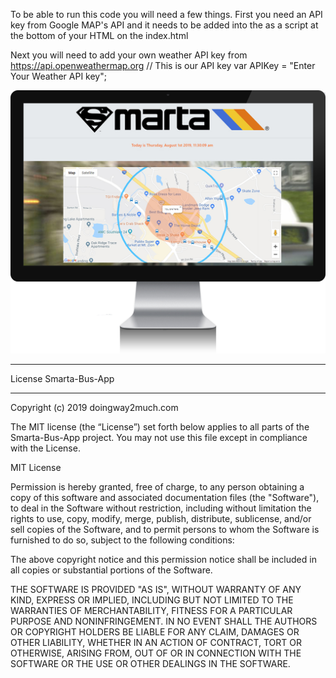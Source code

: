 To be able to run this code you will need a few things.  First you need an API key from Google MAP's API and it needs to be added into the as a script at the bottom of your HTML on the index.html

<script async defer src="https://maps.googleapis.com/maps/api/js?key="YOUR KEY GOES HERE&callback=initMap"></script>



Next you will need to add your own weather API key from https://api.openweathermap.org
// This is our API key
var APIKey = "Enter Your Weather API key";


![ProjectOne](https://github.com/doingway2much/Bootstrap-Portfolio/blob/master/assets/img/smarta.jpg?raw=true)


***
License
Smarta-Bus-App
***

Copyright (c) 2019 doingway2much.com

The MIT license (the “License”) set forth below applies to all parts of the Smarta-Bus-App project. You may not use this file except in compliance with the License.

MIT License

Permission is hereby granted, free of charge, to any person obtaining a copy of this software and associated documentation files (the "Software"), to deal in the Software without restriction, including without limitation the rights to use, copy, modify, merge, publish, distribute, sublicense, and/or sell copies of the Software, and to permit persons to whom the Software is furnished to do so, subject to the following conditions:

The above copyright notice and this permission notice shall be included in all copies or substantial portions of the Software.

THE SOFTWARE IS PROVIDED "AS IS", WITHOUT WARRANTY OF ANY KIND, EXPRESS OR IMPLIED, INCLUDING BUT NOT LIMITED TO THE WARRANTIES OF MERCHANTABILITY, FITNESS FOR A PARTICULAR PURPOSE AND NONINFRINGEMENT. IN NO EVENT SHALL THE AUTHORS OR COPYRIGHT HOLDERS BE LIABLE FOR ANY CLAIM, DAMAGES OR OTHER LIABILITY, WHETHER IN AN ACTION OF CONTRACT, TORT OR OTHERWISE, ARISING FROM, OUT OF OR IN CONNECTION WITH THE SOFTWARE OR THE USE OR OTHER DEALINGS IN THE SOFTWARE.
